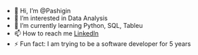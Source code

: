 - 👋 Hi, I’m @Pashigin
- 👀 I’m interested in Data Analysis
- 🌱 I’m currently learning Python, SQL, Tableu
- 📫 How to reach me [LinkedIn](www.linkedin.com/in/ivan-pashigin)
- ⚡ Fun fact: I am trying to be a software developer for 5 years 

<!---
Pashigin/Pashigin is a ✨ special ✨ repository because its `README.md` (this file) appears on your GitHub profile.
You can click the Preview link to take a look at your changes.
--->
